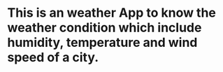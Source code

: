 # This is an weather App to know the weather condition which include humidity, temperature and wind speed of a city.

